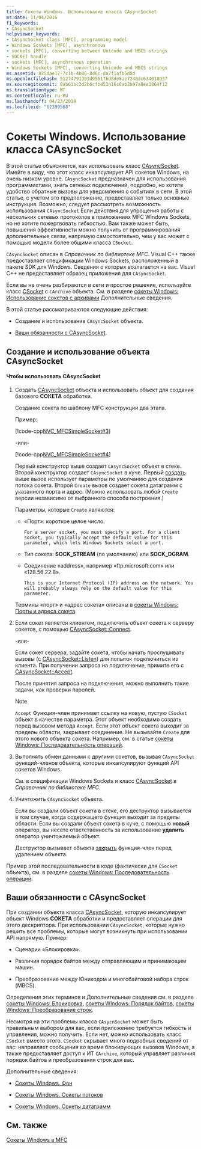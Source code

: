 ```yaml
---
title: Сокеты Windows. Использование класса CAsyncSocket
ms.date: 11/04/2016
f1_keywords:
- CAsyncSocket
helpviewer_keywords:
- CAsyncSocket class [MFC], programming model
- Windows Sockets [MFC], asynchronous
- sockets [MFC], converting between Unicode and MBCS strings
- SOCKET handle
- sockets [MFC], asynchronous operation
- Windows Sockets [MFC], converting Unicode and MBCS strings
ms.assetid: 825dae17-7c1b-4b86-8d6c-da7f1afb5d8d
ms.openlocfilehash: 51274791393d95517bd8de5ae7248dc634018037
ms.sourcegitcommit: 0ab61bc3d2b6cfbd52a16c6ab2b97a8ea1864f12
ms.translationtype: MT
ms.contentlocale: ru-RU
ms.lasthandoff: 04/23/2019
ms.locfileid: "62399568"
---
```

# <a name="windows-sockets-using-class-casyncsocket"></a>Сокеты Windows. Использование класса CAsyncSocket

В этой статье объясняется, как использовать класс [CAsyncSocket](../mfc/reference/casyncsocket-class.md). Имейте в виду, что этот класс инкапсулирует API сокетов Windows, на очень низком уровне. `CAsyncSocket` предназначен для использования программистами, знать сетевых подключений, подробно, но хотите удобство обратные вызовы для уведомления о событиях в сети. В этой статье, с учетом это предположение, предоставляет только основные инструкция. Возможно, следует рассмотреть возможность использования `CAsyncSocket` Если действия для упрощения работы с нескольких сетевых протоколов в приложениях MFC Windows Sockets, но не хотите пожертвовать гибкостью. Вам также может быть, повышения эффективности можно получить от программирования дополнительные связи, напрямую самостоятельно, чем у вас может с помощью модели более общими класса `CSocket`.

`CAsyncSocket` описан в *Справочник по библиотеке MFC*. Visual C++ также предоставляет спецификации Windows Sockets, расположенный в пакете SDK для Windows. Сведения о которых возлагается на вас. Visual C++ не предоставляет образец приложения для `CAsyncSocket`.

Если вы не очень разбираются в сети и простое решение, используйте класс [CSocket](../mfc/reference/csocket-class.md) с `CArchive` объекта. См. в разделе [сокеты Windows: Использование сокетов с архивами](../mfc/windows-sockets-using-sockets-with-archives.md) Дополнительные сведения.

В этой статье рассматриваются следующие действия:

- Создание и использование `CAsyncSocket` объекта.

- [Ваши обязанности с CAsyncSocket](#_core_your_responsibilities_with_casyncsocket).

##  <a name="_core_creating_and_using_a_casyncsocket_object"></a> Создание и использование объекта CAsyncSocket

#### <a name="to-use-casyncsocket"></a>Чтобы использовать CAsyncSocket

1. Создать [CAsyncSocket](../mfc/reference/casyncsocket-class.md) объекта и использовать объект для создания базового **СОКЕТА** обработки.

   Создание сокета по шаблону MFC конструкции два этапа.

   Пример:

   [!code-cpp[NVC_MFCSimpleSocket#3](../mfc/codesnippet/cpp/windows-sockets-using-class-casyncsocket_1.cpp)]

     -или-

   [!code-cpp[NVC_MFCSimpleSocket#4](../mfc/codesnippet/cpp/windows-sockets-using-class-casyncsocket_2.cpp)]

   Первый конструктор выше создает `CAsyncSocket` объект в стеке. Второй конструктор создает `CAsyncSocket` в куче. Первый [создать](../mfc/reference/casyncsocket-class.md#create) выше вызов использует параметры по умолчанию для создания потока сокета. Второй `Create` вызов создает сокета датаграмм с указанного порта и адрес. (Можно использовать любой `Create` версии независимо от выбранного способа построения.)

   Параметры, которые `Create` являются:

   - «Порт»: короткое целое число.

         For a server socket, you must specify a port. For a client socket, you typically accept the default value for this parameter, which lets Windows Sockets select a port.

   - Тип сокета: **SOCK_STREAM** (по умолчанию) или **SOCK_DGRAM**.

   - Соединение «address», например «ftp.microsoft.com» или «128.56.22.8».

         This is your Internet Protocol (IP) address on the network. You will probably always rely on the default value for this parameter.

   Термины «порт» и «адрес сокета» описаны в [сокеты Windows: Порты и адреса сокета](../mfc/windows-sockets-ports-and-socket-addresses.md).

1. Если сокет является клиентом, подключить объект сокета к серверу сокетов, с помощью [CAsyncSocket::Connect](../mfc/reference/casyncsocket-class.md#connect).

     -или-

   Если сокет сервера, задайте сокета, чтобы начать прослушивать вызовы (с [CAsyncSocket::Listen](../mfc/reference/casyncsocket-class.md#listen)) для попыток подключиться из клиента. При получении запроса на подключение, примите его с [CAsyncSocket::Accept](../mfc/reference/casyncsocket-class.md#accept).

   После принятия запроса на подключения, можно выполнить такие задачи, как проверки паролей.

    > [!NOTE]
    >  `Accept` Функция-член принимает ссылку на новую, пустую `CSocket` объект в качестве параметра. Этот объект необходимо создать перед вызовом метода `Accept`. Если этот объект сокета выходит за пределы области, закрывает соединение. Не вызывайте `Create` для этого нового объекта сокета. Например, см. в статье [сокеты Windows: Последовательность операций](../mfc/windows-sockets-sequence-of-operations.md).

1. Выполнять обмен данными с другими сокетов, вызывая `CAsyncSocket` функций-членов объекта, которые инкапсулируют функций API сокетов Windows.

   См. в спецификации Windows Sockets и класс [CAsyncSocket](../mfc/reference/casyncsocket-class.md) в *Справочник по библиотеке MFC*.

1. Уничтожить `CAsyncSocket` объекта.

   Если вы создали объект сокета в стеке, его деструктор вызывается в том случае, когда содержащего функция выходит за пределы области. Если вы создали объект сокета в куче, с помощью **новый** оператор, вы несете ответственность за использование **удалить** оператор уничтожаемый объект.

   Деструктор вызывает объекта [закрыть](../mfc/reference/casyncsocket-class.md#close) функция-член перед удалением объекта.

Пример этой последовательности в коде (фактически для `CSocket` объекта), см. в разделе [сокеты Windows: Последовательность операций](../mfc/windows-sockets-sequence-of-operations.md).

##  <a name="_core_your_responsibilities_with_casyncsocket"></a> Ваши обязанности с CAsyncSocket

При создании объекта класса [CAsyncSocket](../mfc/reference/casyncsocket-class.md), которую инкапсулирует объект Windows **СОКЕТА** обработки и предоставляет операции для этого дескриптора. При использовании `CAsyncSocket`, которые нужно решить все проблемы, которые могут возникнуть при использовании API напрямую. Пример:

- Сценарии «Блокировка».

- Различия порядок байтов между отправляющим и принимающим машин.

- Преобразование между Юникодом и многобайтовой набора строк (MBCS).

Определения этих терминов и Дополнительные сведения см. в разделе [сокеты Windows: Блокировка](../mfc/windows-sockets-blocking.md), [сокеты Windows: Порядок байтов](../mfc/windows-sockets-byte-ordering.md), [сокеты Windows: Преобразование строк](../mfc/windows-sockets-converting-strings.md).

Несмотря на эти проблемы класса `CAsycnSocket` может быть правильным выбором для вас, если приложению требуется гибкость и управления, можно получить. Если нет, можно использовать класс `CSocket` вместо этого. `CSocket` скрывает много подробных сведений от вас: направляет сообщения во время блокирующих вызовов Windows, а также предоставляет доступ к ИТ `CArchive`, который управляет различия порядок байтов и преобразования строк для вас.

Дополнительные сведения:

- [Сокеты Windows. Фон](../mfc/windows-sockets-background.md)

- [Сокеты Windows. Сокеты потоков](../mfc/windows-sockets-stream-sockets.md)

- [Сокеты Windows. Сокеты датаграмм](../mfc/windows-sockets-datagram-sockets.md)

## <a name="see-also"></a>См. также

[Сокеты Windows в MFC](../mfc/windows-sockets-in-mfc.md)
